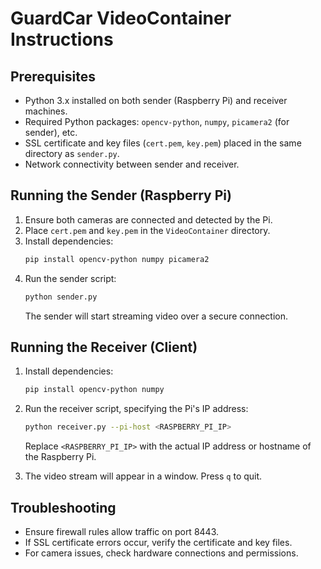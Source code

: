 # GuardCar VideoContainer Instructions

## Prerequisites

- Python 3.x installed on both sender (Raspberry Pi) and receiver machines.
- Required Python packages: `opencv-python`, `numpy`, `picamera2` (for sender), etc.
- SSL certificate and key files (`cert.pem`, `key.pem`) placed in the same directory as `sender.py`.
- Network connectivity between sender and receiver.

## Running the Sender (Raspberry Pi)

1. Ensure both cameras are connected and detected by the Pi.
2. Place `cert.pem` and `key.pem` in the `VideoContainer` directory.
3. Install dependencies:
   ```bash
   pip install opencv-python numpy picamera2
   ```
4. Run the sender script:
   ```bash
   python sender.py
   ```
   The sender will start streaming video over a secure connection.

## Running the Receiver (Client)

1. Install dependencies:
   ```bash
   pip install opencv-python numpy
   ```
2. Run the receiver script, specifying the Pi's IP address:
   ```bash
   python receiver.py --pi-host <RASPBERRY_PI_IP>
   ```
   Replace `<RASPBERRY_PI_IP>` with the actual IP address or hostname of the Raspberry Pi.

3. The video stream will appear in a window. Press `q` to quit.

## Troubleshooting

- Ensure firewall rules allow traffic on port 8443.
- If SSL certificate errors occur, verify the certificate and key files.
- For camera issues, check hardware connections and permissions.


